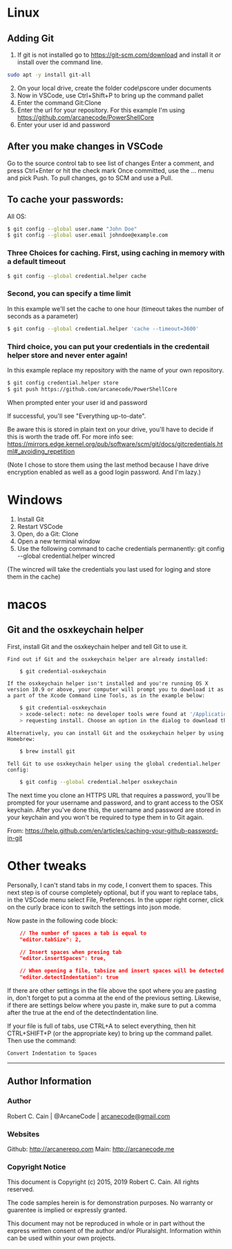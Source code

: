 
# Linux
## Adding Git
1. If git is not installed go to https://git-scm.com/download and install it _or_ install over the command line. 
```bash
sudo apt -y install git-all
```
2. On your local drive, create the folder code\pscore under documents
3. Now in VSCode, use Ctrl+Shift+P to bring up the command pallet
4. Enter the command Git:Clone
5. Enter the url for your repository. For this example I'm using
   https://github.com/arcanecode/PowerShellCore 
6. Enter your user id and password

## After you make changes in VSCode
Go to the source control tab to see list of changes
Enter a comment, and press Ctrl+Enter or hit the check mark
Once committed, use the ... menu and pick Push.
To pull changes, go to SCM and use a Pull.

## To cache your passwords:

All OS:
```bash
$ git config --global user.name "John Doe"
$ git config --global user.email johndoe@example.com
```
### Three Choices for caching. First, using caching in memory with a default timeout
```bash
$ git config --global credential.helper cache
```
### Second, you can specify a time limit
In this example we'll set the cache to one hour (timeout takes the number of seconds as a parameter)
```bash
$ git config --global credential.helper 'cache --timeout=3600'
```
### Third choice, you can put your credentials in the credentail helper store and never enter again!

In this example replace my repository with the name of your own repository.

```bash
$ git config credential.helper store
$ git push https://github.com/arcanecode/PowerShellCore
```
When prompted enter your user id and password

If successful, you'll see "Everything up-to-date".

Be aware this is stored in plain text on your drive, you'll have to decide if this
is worth the trade off. For more info see:
https://mirrors.edge.kernel.org/pub/software/scm/git/docs/gitcredentials.html#_avoiding_repetition

(Note I chose to store them using the last method because I have drive encryption
enabled as well as a good login password. And I'm lazy.)

# Windows
1. Install Git
2. Restart VSCode
3. Open, do a Git: Clone
4. Open a new terminal window
5. Use the following command to cache credentials permanently:
   git config --global credential.helper wincred

(The wincred will take the credentials you last used for loging and store them in the cache)


# macos

## Git and the osxkeychain helper
First, install Git and the osxkeychain helper and tell Git to use it.

    Find out if Git and the osxkeychain helper are already installed:
```bash
    $ git credential-osxkeychain
```    

    If the osxkeychain helper isn't installed and you're running OS X version 10.9 or above, your computer will prompt you to download it as a part of the Xcode Command Line Tools, as in the example below:
```bash
    $ git credential-osxkeychain
    > xcode-select: note: no developer tools were found at '/Applications/Xcode.app',
    > requesting install. Choose an option in the dialog to download the command line developer tools.
```
    Alternatively, you can install Git and the osxkeychain helper by using Homebrew:

```bash
    $ brew install git
```
    Tell Git to use osxkeychain helper using the global credential.helper config:
```bash
    $ git config --global credential.helper osxkeychain
```

The next time you clone an HTTPS URL that requires a password, you'll be prompted for your username and password, and to grant access to the OSX keychain. After you've done this, the username and password are stored in your keychain and you won't be required to type them in to Git again.

From:
https://help.github.com/en/articles/caching-your-github-password-in-git

# Other tweaks
Personally, I can't stand tabs in my code, I convert them to spaces. This next step is of course completely optional, but if you want to replace tabs, in the VSCode menu select File, Preferences. In the upper right corner, click on the curly brace icon to switch the settings into json mode. 

Now paste in the following code block:
```json
    // The number of spaces a tab is equal to
    "editor.tabSize": 2,

    // Insert spaces when presing tab
    "editor.insertSpaces": true,

    // When opening a file, tabsize and insert spaces will be detected based on the file type
    "editor.detectIndentation": true
```

If there are other settings in the file above the spot where you are pasting in, don't forget to put a comma at the end of the previous setting. Likewise, if there are settings below where you paste in, make sure to put a comma after the true at the end of the detectIndentation line.

If your file is full of tabs, use CTRL+A to select everything, then hit CTRL+SHIFT+P (or the appropriate key) to bring up the command pallet. Then use the command:
```bash
Convert Indentation to Spaces
```


---


## Author Information

### Author
Robert C. Cain | @ArcaneCode | arcanecode@gmail.com 

### Websites
Github: http://arcanerepo.com
Main: http://arcanecode.me 

### Copyright Notice
This document is Copyright (c) 2015, 2019 Robert C. Cain. All rights reserved.

The code samples herein is for demonstration purposes. No warranty or guarentee is implied or expressly granted. 

This document may not be reproduced in whole or in part without the express written consent of the author and/or Pluralsight. Information within can be used within your own projects.

